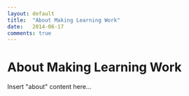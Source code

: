 ```yaml
---
layout: default
title:  "About Making Learning Work"
date:   2014-06-17
comments: true
---
```


# About Making Learning Work

Insert "about" content here...

